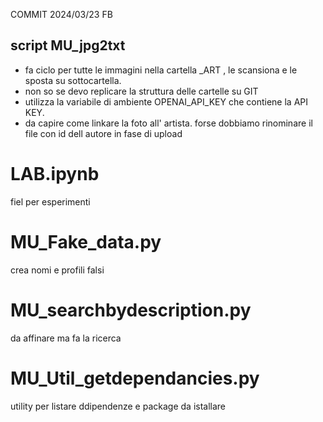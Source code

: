 COMMIT 2024/03/23 FB
## script MU_jpg2txt
- fa ciclo per tutte le immagini nella cartella  _ART , le scansiona e le sposta su sottocartella.
- non so se devo replicare la struttura delle cartelle su GIT
- utilizza la variabile di ambiente OPENAI_API_KEY che contiene la API KEY.
- da capire come linkare la foto all' artista. forse dobbiamo rinominare il file con id dell autore in fase di upload

# LAB.ipynb
fiel per esperimenti

# MU_Fake_data.py
crea nomi e profili falsi 

# MU_searchbydescription.py
da affinare ma fa la ricerca 

# MU_Util_getdependancies.py
utility per listare ddipendenze e package da istallare 
